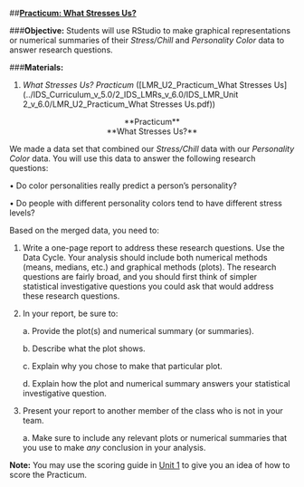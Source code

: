 ##**<u>Practicum: What Stresses Us?</u>**

###**Objective:**
Students will use RStudio to make graphical representations or numerical summaries of their *Stress/Chill*
and *Personality Color* data to answer research questions.

###**Materials:**
1. *What Stresses Us? Practicum* ([LMR_U2_Practicum_What Stresses Us](../IDS_Curriculum_v_5.0/2_IDS_LMRs_v_6.0/IDS_LMR_Unit 2_v_6.0/LMR_U2_Practicum_What Stresses Us.pdf))

<center>**Practicum**</center>

<center>**What Stresses Us?**</center>

We made a data set that combined our *Stress/Chill* data with our *Personality Color* data. You will use this
data to answer the following research questions:

• Do color personalities really predict a person’s personality?

• Do people with different personality colors tend to have different stress levels?

Based on the merged data, you need to:

1. Write a one-page report to address these research questions. Use the Data Cycle. Your analysis
should include both numerical methods (means, medians, etc.) and graphical methods (plots).
The research questions are fairly broad, and you should first think of simpler statistical investigative questions
you could ask that would address these research questions.

2. In your report, be sure to:

    a. Provide the plot(s) and numerical summary (or summaries).

    b. Describe what the plot shows.

    c. Explain why you chose to make that particular plot.
    
    d. Explain how the plot and numerical summary answers your statistical investigative question.

3. Present your report to another member of the class who is not in your team.

    a. Make sure to include any relevant plots or numerical summaries that you use to make *any* conclusion in your analysis.

**Note:** You may use the scoring guide in [Unit 1](../unit1/overview.md) to give you an idea of how to score the Practicum.